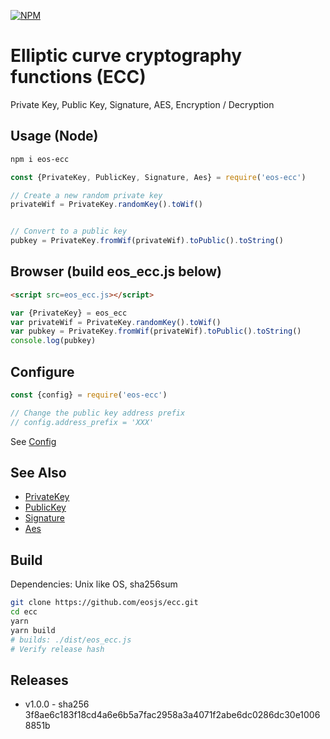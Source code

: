 [![NPM](https://img.shields.io/npm/v/eosjs-ecc.svg)](https://www.npmjs.org/package/eosjs-ecc)

# Elliptic curve cryptography functions (ECC)
Private Key, Public Key, Signature, AES, Encryption / Decryption

## Usage (Node)

```bash
npm i eos-ecc
```

```js
const {PrivateKey, PublicKey, Signature, Aes} = require('eos-ecc')

// Create a new random private key
privateWif = PrivateKey.randomKey().toWif()


// Convert to a public key
pubkey = PrivateKey.fromWif(privateWif).toPublic().toString()

```

## Browser (build eos_ecc.js below)

```html
<script src=eos_ecc.js></script>
```

```js
var {PrivateKey} = eos_ecc
var privateWif = PrivateKey.randomKey().toWif()
var pubkey = PrivateKey.fromWif(privateWif).toPublic().toString()
console.log(pubkey)
```

## Configure

```js
const {config} = require('eos-ecc')

// Change the public key address prefix
// config.address_prefix = 'XXX'

```
See [Config](./src/config.js)


## See Also

* [PrivateKey](./src/key_private.js)
* [PublicKey](./src/key_public.js)
* [Signature](./src/signature.js)
* [Aes](./src/aes.js)

## Build

Dependencies: Unix like OS, sha256sum

```bash
git clone https://github.com/eosjs/ecc.git
cd ecc
yarn
yarn build
# builds: ./dist/eos_ecc.js
# Verify release hash
```

## Releases

* v1.0.0 - sha256 3f8ae6c183f18cd4a6e6b5a7fac2958a3a4071f2abe6dc0286dc30e10068851b
